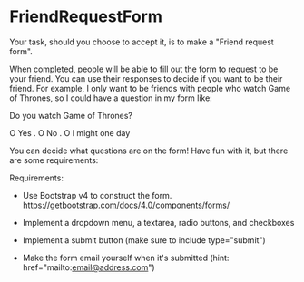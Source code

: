 # FriendRequestForm
Your task, should you choose to accept it, is to make a "Friend request form".

When completed, people will be able to fill out the form to request to be your friend. You can use their responses to decide if you want to be their friend. For example, I only want to be friends with people who watch Game of Thrones, so I could have a question in my form like:

Do you watch Game of Thrones?

O Yes .   O No .   O I might one day

You can decide what questions are on the form! Have fun with it, but there are some requirements:

Requirements:

   - Use Bootstrap v4 to construct the form. https://getbootstrap.com/docs/4.0/components/forms/

- Implement a dropdown menu, a textarea, radio buttons, and checkboxes

- Implement a submit button (make sure to include type="submit")

- Make the form email yourself when it's submitted (hint: href="mailto:email@address.com")
